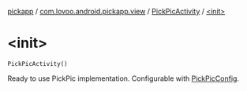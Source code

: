 [pickapp](../../index.md) / [com.lovoo.android.pickapp.view](../index.md) / [PickPicActivity](index.md) / [&lt;init&gt;](./-init-.md)

# &lt;init&gt;

`PickPicActivity()`

Ready to use PickPic implementation. Configurable with [PickPicConfig](../../com.lovoo.android.pickapp.model/-pick-pic-config/index.md).

